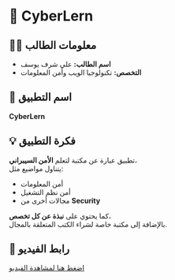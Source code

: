 # 📱 CyberLern

## 👨‍🎓 معلومات الطالب
- **اسم الطالب:** علي شرف يوسف
- **التخصص:** تكنولوجيا الويب وأمن المعلومات

## 📌 اسم التطبيق
**CyberLern**

## 💡 فكرة التطبيق
تطبيق عبارة عن مكتبة لتعلم **الأمن السيبراني**،  
يتناول مواضيع مثل:
- أمن المعلومات
- أمن نظم التشغيل
- مجالات أخرى من **Security**

كما يحتوي على **نبذة عن كل تخصص**،  
بالإضافة إلى مكتبة خاصة لشراء الكتب المتعلقة بالمجال.

## 🎥 رابط الفيديو
[اضغط هنا لمشاهدة الفيديو](https://drive.google.com/file/d/1gZCyZ6xuFXKYdvzGKMW9WWotHl_Cdno8/view?usp=sharing)










[//]: # (اسم الطالب : علي شرف يوسف)

[//]: # (التخصص : تكنولوجيا الويب وأمن المعلومات)

[//]: # (اسم التطبيق : CyberLern)

[//]: # (فكرة التطبيق :                                  )

[//]: # (تطبيق هو عبارة عن مكتبة بتحكي عن تعلم الأمن السيبراني مثل امن المعلومات وامن نظم التشغيل وغيره من security )

[//]: # (ونبذة عن كل تخصص وفي مكتبة لو حابب تشتري الكتاب)

[//]: # (رابط الفيديو:)

[//]: # (https://drive.google.com/file/d/1gZCyZ6xuFXKYdvzGKMW9WWotHl_Cdno8/view?usp=sharing)
